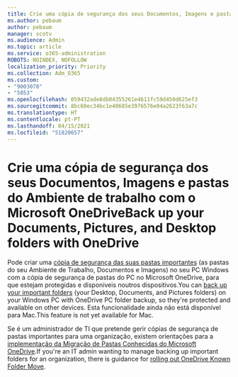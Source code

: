 ```yaml
---
title: Crie uma cópia de segurança dos seus Documentos, Imagens e pastas do Ambiente de trabalho com o Microsoft OneDrive
ms.author: pebaum
author: pebaum
manager: scotv
ms.audience: Admin
ms.topic: article
ms.service: o365-administration
ROBOTS: NOINDEX, NOFOLLOW
localization_priority: Priority
ms.collection: Adm_O365
ms.custom:
- "9003078"
- "5853"
ms.openlocfilehash: 059432ade8db04355261e4611fc59d450d625ef3
ms.sourcegitcommit: 8bc60ec34bc1e40685e3976576e04a2623f63a7c
ms.translationtype: HT
ms.contentlocale: pt-PT
ms.lasthandoff: 04/15/2021
ms.locfileid: "51820657"
---
```

# <a name="back-up-your-documents-pictures-and-desktop-folders-with-onedrive"></a><span data-ttu-id="9aab7-102">Crie uma cópia de segurança dos seus Documentos, Imagens e pastas do Ambiente de trabalho com o Microsoft OneDrive</span><span class="sxs-lookup"><span data-stu-id="9aab7-102">Back up your Documents, Pictures, and Desktop folders with OneDrive</span></span>

<span data-ttu-id="9aab7-103">Pode criar uma [cópia de segurança das suas pastas importantes](https://support.office.com/article/d61a7930-a6fb-4b95-b28a-6552e77c3057) (as pastas do seu Ambiente de Trabalho, Documentos e Imagens) no seu PC Windows com a cópia de segurança de pastas do PC no Microsoft OneDrive, para que estejam protegidas e disponíveis noutros dispositivos.</span><span class="sxs-lookup"><span data-stu-id="9aab7-103">You can [back up your important folders](https://support.office.com/article/d61a7930-a6fb-4b95-b28a-6552e77c3057)  (your Desktop, Documents, and Pictures folders) on your Windows PC with OneDrive PC folder backup, so they're protected and available on other devices.</span></span> <span data-ttu-id="9aab7-104">Esta funcionalidade ainda não está disponível para Mac.</span><span class="sxs-lookup"><span data-stu-id="9aab7-104">This feature is not yet available for Mac.</span></span>  

<span data-ttu-id="9aab7-105">Se é um administrador de TI que pretende gerir cópias de segurança de pastas importantes para uma organização, existem orientações para a [implementação da Migração de Pastas Conhecidas do Microsoft OneDrive](https://docs.microsoft.com/onedrive/redirect-known-folders).</span><span class="sxs-lookup"><span data-stu-id="9aab7-105">If you're an IT admin wanting to manage backing up important folders for an organization, there is guidance for [rolling out OneDrive Known Folder Move](https://docs.microsoft.com/onedrive/redirect-known-folders).</span></span>
